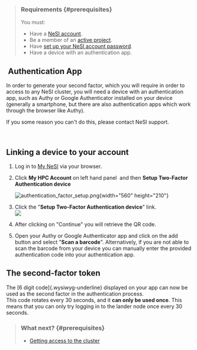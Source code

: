 > ### Requirements {#prerequisites}
>
> You must:
>
> -   Have a [NeSI
>     account](https://support.nesi.org.nz/hc/en-gb/articles/360000159715).
> -   Be a member of an [active
>     project](https://support.nesi.org.nz/hc/en-gb/sections/360000196195-Accounts-Projects).
> -   Have [set up your NeSI account
>     password](https://support.nesi.org.nz/hc/en-gb/articles/360000335995-Setting-Up-and-Resetting-Your-Password).
> -   Have a device with an authentication app.

##  Authentication App

In order to generate your second factor, which you will require in order
to access to any NeSI cluster, you will need a device with an
authentication app, such as Authy or Google Authenticator installed on
your device (generally a smartphone, but there are also authentication
apps which work through the browser like Authy).

If you some reason you can\'t do this, please contact NeSI support.

 

## Linking a device to your account

1.  Log in to [My NeSI](https://my.nesi.org.nz) via your browser.

2.  Click **My HPC Account** on left hand panel  and then **Setup
    Two-Factor Authentication device**

    ![authentication\_factor\_setup.png](https://support.nesi.org.nz/hc/article_attachments/4414700806543/authentication_factor_setup.png){width="560"
    height="210"}

3.  Click the \"**Setup Two-Factor Authentication device**\" link.\
    ![](https://support.nesi.org.nz/hc/article_attachments/360001267755/mceclip0.png)
4.  After clicking on \"Continue\" you will retrieve the QR code.
5.  Open your Authy or Google Authenticator app and click on the add
    button and select \"**Scan a barcode**\". Alternatively, if you are
    not able to scan the barcode from your device you can manually enter
    the provided authentication code into your authentication app.

## The second-factor token

The [6 digit code]{.wysiwyg-underline} displayed on your app can now be
used as the second factor in the authentication process.\
This code rotates every 30 seconds, and it **can only be used once**.
This means that you can only try logging in to the lander node once
every 30 seconds.

> ### What next? {#prerequisites}
>
> -   [Getting access to the
>     cluster](https://support.nesi.org.nz/hc/en-gb/articles/360001016335)
